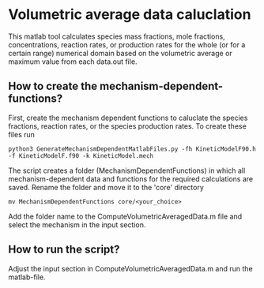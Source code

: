 # Volumetric average data caluclation

This matlab tool calculates species mass fractions, mole fractions, concentrations, reaction rates, or production rates for the whole (or for a certain range) numerical domain based on the volumetric average or maximum value from each data.out file.


## How to create the mechanism-dependent-functions?
First, create the mechanism dependent functions to caluclate the species fractions, reaction rates, or the species production rates. To create these files run 
~~~~~~~~~~{sh}
python3 GenerateMechanismDependentMatlabFiles.py -fh KineticModelF90.h -f KineticModelF.f90 -k KineticModel.mech
~~~~~~~~~~
The script creates a folder (MechanismDependentFunctions) in which all mechanism-dependent data and functions for the required calculations are saved. Rename the folder and move it to the 'core' directory
~~~~~~~~~~{sh}
mv MechanismDependentFunctions core/<your_choice>
~~~~~~~~~~
Add the folder name to the ComputeVolumetricAveragedData.m file and select the mechanism in the input section.


## How to run the script?
Adjust the input section in ComputeVolumetricAveragedData.m and run the matlab-file.

